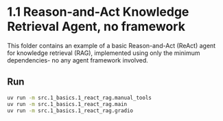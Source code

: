 # 1.1 Reason-and-Act Knowledge Retrieval Agent, no framework

This folder contains an example of a basic Reason-and-Act (ReAct) agent for knowledge retrieval (RAG), implemented using only the minimum dependencies- no any agent framework involved.

## Run

```bash
uv run -m src.1_basics.1_react_rag.manual_tools
uv run -m src.1_basics.1_react_rag.main
uv run -m src.1_basics.1_react_rag.gradio
```
